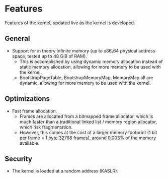 # Features

Features of the kernel, updated live as the kernel is developed.

## General
 - Support for in theory infinite memory (up to x86_64 physical address space, tested up to 48 GiB of RAM).
    - This is accomplished by using dynamic memory allocation instead of static memory allocation, allowing for more memory to be used with the kernel.
    - BootstrapPageTable, BootstrapMemoryMap, MemoryMap all are dynamic, allowing for more memory to be used with the kernel.

## Optimizations
 - Fast frame allocation.
    - Frames are allocated from a bitmapped frame allocator, which is much faster than a traditional linked list / memory region allocator, which risk fragmentation.
    - However, this comes at the cost of a larger memory footprint (1 bit per frame = 1 byte 32768 frames), around 0.003% of the memory available.

## Security
 - The kernel is loaded at a random address (KASLR).
